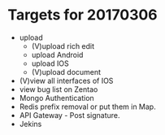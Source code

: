 # Targets for 20170306

* upload
    * (V)upload rich edit
    * upload Android
    * upload IOS
    * (V)upload document
* (V)view all interfaces of IOS
* view bug list on Zentao
* Mongo Authentication
* Redis prefix removal or put them in Map.
* API Gateway - Post signature.
* Jekins
